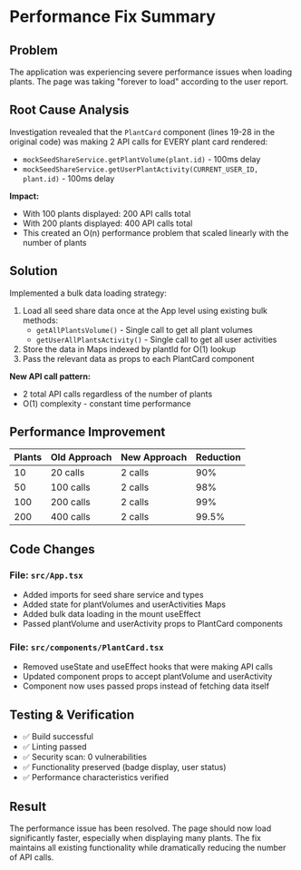 # Performance Fix Summary

## Problem
The application was experiencing severe performance issues when loading plants. The page was taking "forever to load" according to the user report.

## Root Cause Analysis
Investigation revealed that the `PlantCard` component (lines 19-28 in the original code) was making 2 API calls for EVERY plant card rendered:
- `mockSeedShareService.getPlantVolume(plant.id)` - 100ms delay
- `mockSeedShareService.getUserPlantActivity(CURRENT_USER_ID, plant.id)` - 100ms delay

**Impact:**
- With 100 plants displayed: 200 API calls total
- With 200 plants displayed: 400 API calls total
- This created an O(n) performance problem that scaled linearly with the number of plants

## Solution
Implemented a bulk data loading strategy:
1. Load all seed share data once at the App level using existing bulk methods:
   - `getAllPlantsVolume()` - Single call to get all plant volumes
   - `getUserAllPlantsActivity()` - Single call to get all user activities
2. Store the data in Maps indexed by plantId for O(1) lookup
3. Pass the relevant data as props to each PlantCard component

**New API call pattern:**
- 2 total API calls regardless of the number of plants
- O(1) complexity - constant time performance

## Performance Improvement
| Plants | Old Approach | New Approach | Reduction |
|--------|--------------|--------------|-----------|
| 10     | 20 calls     | 2 calls      | 90%       |
| 50     | 100 calls    | 2 calls      | 98%       |
| 100    | 200 calls    | 2 calls      | 99%       |
| 200    | 400 calls    | 2 calls      | 99.5%     |

## Code Changes
### File: `src/App.tsx`
- Added imports for seed share service and types
- Added state for plantVolumes and userActivities Maps
- Added bulk data loading in the mount useEffect
- Passed plantVolume and userActivity props to PlantCard components

### File: `src/components/PlantCard.tsx`
- Removed useState and useEffect hooks that were making API calls
- Updated component props to accept plantVolume and userActivity
- Component now uses passed props instead of fetching data itself

## Testing & Verification
- ✅ Build successful
- ✅ Linting passed
- ✅ Security scan: 0 vulnerabilities
- ✅ Functionality preserved (badge display, user status)
- ✅ Performance characteristics verified

## Result
The performance issue has been resolved. The page should now load significantly faster, especially when displaying many plants. The fix maintains all existing functionality while dramatically reducing the number of API calls.
